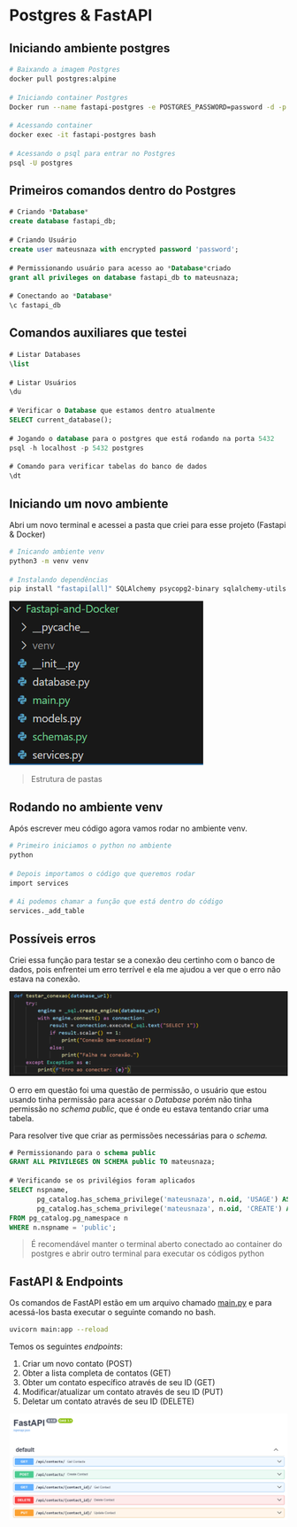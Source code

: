 # Postgres & FastAPI


## Iniciando ambiente postgres

```bash
# Baixando a imagem Postgres
docker pull postgres:alpine

# Iniciando container Postgres
Docker run --name fastapi-postgres -e POSTGRES_PASSWORD=password -d -p 5432:5432 postgres:alpine

# Acessando container
docker exec -it fastapi-postgres bash

# Acessando o psql para entrar no Postgres
psql -U postgres
```


## Primeiros comandos dentro do Postgres

```sql
# Criando *Database*
create database fastapi_db;

# Criando Usuário
create user mateusnaza with encrypted password 'password';

# Permissionando usuário para acesso ao *Database*criado
grant all privileges on database fastapi_db to mateusnaza;

# Conectando ao *Database*
\c fastapi_db
```


## Comandos auxiliares que testei

```sql
# Listar Databases
\list

# Listar Usuários
\du

# Verificar o Database que estamos dentro atualmente
SELECT current_database();

# Jogando o database para o postgres que está rodando na porta 5432
psql -h localhost -p 5432 postgres

# Comando para verificar tabelas do banco de dados 
\dt
```


## Iniciando um novo ambiente

Abri um novo terminal e acessei a pasta que criei para esse projeto (Fastapi & Docker)

```bash
# Inicando ambiente venv
python3 -m venv venv

# Instalando dependências
pip install "fastapi[all]" SQLAlchemy psycopg2-binary sqlalchemy-utils
```


![Estrutura de arquivos.png](https://github.com/MateusNaza/Estudos-Engenharia-de-Dados/blob/main/Fastapi-and-Docker/assets/image.png)

> Estrutura de pastas
> 

## Rodando no ambiente venv

Após escrever meu código agora vamos rodar no ambiente venv.

```bash
# Primeiro iniciamos o python no ambiente
python

# Depois importamos o código que queremos rodar
import services

# Ai podemos chamar a função que está dentro do código
services._add_table
```


## Possíveis erros

Criei essa função para testar se a conexão deu certinho com o banco de dados, pois enfrentei um erro terrível e ela me ajudou a ver que o erro não estava na conexão.

![codigo_python.png](https://github.com/MateusNaza/Estudos-Engenharia-de-Dados/blob/main/Fastapi-and-Docker/assets/image%201.png)

O erro em questão foi uma questão de permissão, o usuário que estou usando tinha permissão para acessar o *Database* porém não tinha permissão no *schema public*, que é onde eu estava tentando criar uma tabela.

Para resolver tive que criar as permissões necessárias para o *schema.*

```sql
# Permissionando para o schema public
GRANT ALL PRIVILEGES ON SCHEMA public TO mateusnaza;

# Verificando se os privilégios foram aplicados
SELECT nspname, 
       pg_catalog.has_schema_privilege('mateusnaza', n.oid, 'USAGE') AS has_usage,
       pg_catalog.has_schema_privilege('mateusnaza', n.oid, 'CREATE') AS has_create
FROM pg_catalog.pg_namespace n
WHERE n.nspname = 'public';

```

> É recomendável manter o terminal aberto conectado ao container do postgres e abrir outro terminal para executar os códigos python
> 


## FastAPI & Endpoints

Os comandos de FastAPI estão em um arquivo chamado [main.py](http://main.py) e para acessá-los basta executar o seguinte comando no bash.

```bash
uvicorn main:app --reload
```

Temos os seguintes *endpoints*:

1. Criar um novo contato (POST)
2. Obter a lista completa de contatos (GET)
3. Obter um contato específico através de seu ID (GET)
4. Modificar/atualizar um contato através de seu ID (PUT)
5. Deletar um contato através de seu ID (DELETE)

![fastapi.png](https://github.com/MateusNaza/Estudos-Engenharia-de-Dados/blob/main/Fastapi-and-Docker/assets/image%202.png)
